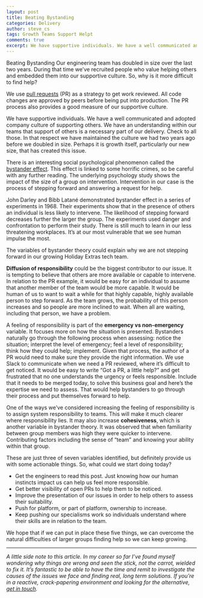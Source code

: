 ```yaml
---
layout: post
title: Beating Bystanding
categories: Delivery
author: steve_cs
tags: Growth Teams Support Helpt
comments: true
excerpt: We have supportive individuals. We have a well communicated and adopted company culture of supporting others. We have an understanding within our teams that support of others is a necessary part of our delivery. Check to all those. So, why is it more difficult to find help? 
---
```

Beating Bystanding
Our engineering team has doubled in size over the last two years. During that time we’ve recruited people who value helping others and embedded them into our supportive culture. So, why is it more difficult to find help? 

We use [pull requests](https://help.github.com/articles/using-pull-requests/) (PR) as a strategy to get work reviewed. All code changes are approved by peers before being put into production. The PR process also provides a good measure of our supportive culture. 

We have supportive individuals. We have a well communicated and adopted company culture of supporting others. We have an understanding within our teams that support of others is a necessary part of our delivery. Check to all those. In that respect we have maintained the culture we had two years ago before we doubled in size. Perhaps it is growth itself, particularly our new size, that has created this issue.

There is an interesting social psychological phenomenon called the [bystander effect](https://en.wikipedia.org/wiki/Bystander_effect). This effect is linked to some horrific crimes, so be careful with any further reading. The underlying psychology study shows the impact of the size of a group on intervention. Intervention in our case is the process of stepping forward and answering a request for help.

John Darley and Bibb Latané demonstrated bystander effect in a series of experiments in 1968. Their experiments show that in the presence of others an individual is less likely to intervene. The likelihood of stepping forward decreases further the larger the group. The experiments used danger and confrontation to perform their study. There is still much to learn in our less threatening workplaces. It’s at our most vulnerable that we see human impulse the most.

The variables of bystander theory could explain why we are not stepping forward in our growing Holiday Extras tech team.

**Diffusion of responsibility** could be the biggest contributor to our issue. It is tempting to believe that others are more available or capable to intervene. In relation to the PR example, it would be easy for an individual to assume that another member of the team would be more capable. It would be human of us to want to wait a while for that highly capable, highly available person to step forward. As the team grows, the probability of this person increases and so people are more inclined to wait. When all are waiting, including that person, we have a problem. 

A feeling of responsibility is part of the **emergency vs non-emergency** variable. It focuses more on how the situation is presented. Bystanders naturally go through the following process when assessing: notice the situation; interpret the level of emergency; feel a level of responsibility; think how they could help; implement. Given that process, the author of a PR would need to make sure they provide the right information. We use Slack to communicate when we need a PR reviewed, where it’s difficult to get noticed. It would be easy to write “Got a PR, a little help?” and get frustrated that no one understands the urgency or feels responsible. Include that it needs to be merged today, to solve this business goal and here’s the expertise we need to assess. That would help bystanders to go through their process and put themselves forward to help.

One of the ways we’ve considered increasing the feeling of responsibility is to assign system responsibility to teams. This will make it much clearer where responsibility lies. It may also increase **cohesiveness**, which is another variable in bystander theory. It was observed that when familiarity between group members was high they were quicker to intervene. Contributing factors including the sense of “team” and knowing your ability within that group.

These are just three of seven variables identified, but definitely provide us with some actionable things. So, what could we start doing today?

- Get the engineers to read this post. Just knowing how our human instincts impact us can help us feel more responsible.
- Get better visibility of open PRs to help them to be noticed.
- Improve the presentation of our issues in order to help others to assess their suitability.
- Push for platform, or part of platform, ownership to increase.
- Keep pushing our specialisms work so individuals understand where their skills are in relation to the team. 

We hope that if we can put in place these five things, we can overcome the natural difficulties of larger groups finding help so we can keep growing. 

---

_A little side note to this article. In my career so far I’ve found myself wondering why things are wrong and seen the stick, not the carrot, wielded to fix it. It’s fantastic to be able to have the time and remit to investigate the causes of the issues we face and finding real, long term solutions. If you’re in a reactive, crack-papering environment and looking for the alternative, [get in touch](http://join.holidayextras.co.uk/)._
